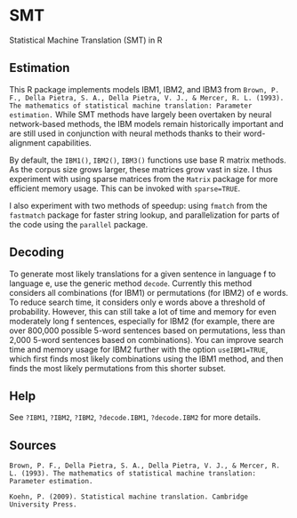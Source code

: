 # SMT
Statistical Machine Translation (SMT) in R

## Estimation

This R package implements models IBM1, IBM2, and IBM3 from `Brown, P. F., Della Pietra, S. A., Della Pietra, V. J., & Mercer, R. L. (1993). The mathematics of statistical machine translation: Parameter estimation.` While SMT methods have largely been overtaken by neural network-based methods, the IBM models remain historically important and are still used in conjunction with neural methods thanks to their word-alignment capabilities.

By default, the `IBM1()`, `IBM2()`, `IBM3()` functions use base R matrix methods. As the corpus size grows larger, these matrices grow vast in size. I thus experiment with using sparse matrices from the `Matrix` package for more efficient memory usage. This can be invoked with `sparse=TRUE`.

I also experiment with two methods of speedup: using `fmatch` from the `fastmatch` package for faster string lookup, and parallelization for parts of the code using the `parallel` package.

## Decoding

To generate most likely translations for a given sentence in language f to language e, 
use the generic method `decode`. Currently this method considers all combinations (for IBM1) or permutations (for IBM2) of e words. To reduce search time, it considers only e words above a threshold of probability. However,
this can still take a lot of time and memory for even moderately long f sentences,
especially for IBM2
(for example, there are over 800,000 possible 5-word sentences based on permutations,
less than 2,000 5-word sentences based on combinations). You can improve search time and memory usage
for IBM2 further with the option `useIBM1=TRUE`, which first finds most likely combinations
using the IBM1 method, and then finds the most likely permutations from this shorter subset.

## Help

See `?IBM1`, `?IBM2`, `?IBM2`, `?decode.IBM1`, `?decode.IBM2` for more details.

## Sources

`Brown, P. F., Della Pietra, S. A., Della Pietra, V. J., & Mercer, R. L. (1993). The mathematics of statistical machine translation: Parameter estimation.`

`Koehn, P. (2009). Statistical machine translation. Cambridge University Press.`
